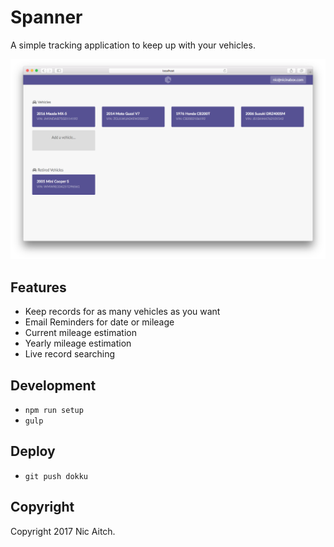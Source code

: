 # Spanner

A simple tracking application to keep up with your vehicles.

![](public/assets/teaser-1.png)

## Features

* Keep records for as many vehicles as you want
* Email Reminders for date or mileage
* Current mileage estimation
* Yearly mileage estimation
* Live record searching

## Development

* `npm run setup`
* `gulp`

## Deploy

* `git push dokku`

## Copyright

Copyright 2017 Nic Aitch.
